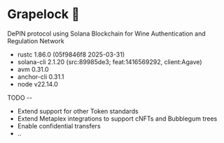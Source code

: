 # **Grapelock 🍇**

DePIN protocol using Solana Blockchain for Wine Authentication and Regulation Network

- rustc 1.86.0 (05f9846f8 2025-03-31)
- solana-cli 2.1.20 (src:89985de3; feat:1416569292, client:Agave)
- avm 0.31.0
- anchor-cli 0.31.1
- node v22.14.0

TODO --

- Extend support for other Token standards
- Extend Metaplex integrations to support cNFTs and Bubblegum trees
- Enable confidential transfers
- ..
